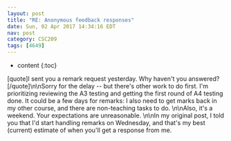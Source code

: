 ```yaml
---
layout: post
title: "RE: Anonymous feedback responses"
date: Sun, 02 Apr 2017 14:34:16 EDT
nav: post
category: CSC209
tags: [4649]
---
```


* content
{:toc}

[quote]I sent you a remark request yesterday. Why haven't you answered?[/quote]\n\nSorry for the delay -- but there's other work to do first. I'm prioritizing reviewing the A3 testing and getting the first round of A4 testing done. It could be a few days for remarks: I also need to get marks back in my other course, and there are non-teaching tasks to do. \n\nAlso, it's a weekend. Your expectations are unreasonable.  \n\nIn my original post, I told you that I'd start handling remarks on Wednesday, and that's my best (current) estimate of when you'll get a response from me.
<!-- more -->
<p></p>
